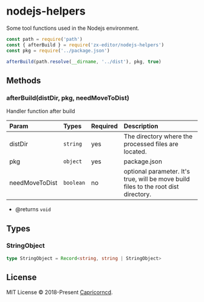 # nodejs-helpers

Some tool functions used in the Nodejs environment.

```js
const path = require('path')
const { afterBuild } = require('zx-editor/nodejs-helpers')
const pkg = require('../package.json')

afterBuild(path.resolve(__dirname, '../dist'), pkg, true)
```

## Methods

### afterBuild(distDir, pkg, needMoveToDist)

Handler function after build

Param|Types|Required|Description
:--|:--|:--|:--
distDir|`string`|yes|The directory where the processed files are located.
pkg|`object`|yes|package.json
needMoveToDist|`boolean`|no|optional parameter. It's true, will be move build files to the root dist directory.

- @returns `void`

## Types

### StringObject

```ts
type StringObject = Record<string, string | StringObject>
```

## License

MIT License © 2018-Present [Capricorncd](https://github.com/capricorncd).
